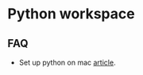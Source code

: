 # Python workspace

## FAQ

* Set up python on mac [article](https://opensource.com/article/19/5/python-3-default-mac).
